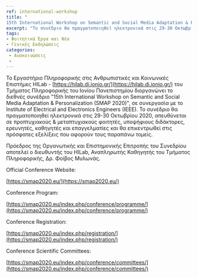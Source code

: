 ```yaml
---
ref: international-workshop 
title: "
15th International Workshop on Semantic and Social Media Adaptation & Personalization “SMAP 2020″ (ONLINE)"
excerpt: "Το συνέδριο θα πραγματοποιηθεί ηλεκτρονικά στις 29-30 Οκτωβρίου 2020"
tags: 
- Φοιτητικά Έργα και Νέα
- Γενικές Εκδηλώσεις
categories:
 - Ανακοινώσεις
 - 
---
```


Το Εργαστήριο Πληροφορικής στις Ανθρωπιστικές και Κοινωνικές Επιστήμες HILab - [https://hilab.di.ionio.gr/](https://hilab.di.ionio.gr/) του Τμήματος Πληροφορικής του Ιονίου Πανεπιστημίου διοργανώνει το διεθνές συνέδριο "15th International Workshop on Semantic and Social Media Adaptation & Personalization (SMAP 2020)", σε συνεργασία με το Institute of Electrical and Electronics Engineers (IEEE). Το συνέδριο θα πραγματοποιηθεί ηλεκτρονικά στις 29-30 Οκτωβρίου 2020, απευθύνεται σε προπτυχιακούς & μεταπτυχιακούς φοιτητές, υποψήφιους διδάκτορες, ερευνητές, καθηγητές και επαγγελματίες και θα επικεντρωθεί στις πρόσφατες εξελίξεις που αφορούν τους παραπάνω τομείς.

Πρόεδρος της Οργανωτικής και Επιστημονικής Επιτροπής του Συνεδρίου αποτελεί ο διευθυντής του HILab, Αναπληρωτής Καθηγητής του Τμήματος Πληροφορικής, Δρ. Φοίβος Μυλωνάς.


Official Conference Website:

[https://smap2020.eu/](https://smap2020.eu/)

 

Conference Program:

[https://smap2020.eu/index.php/conference/programme/](https://smap2020.eu/index.php/conference/programme/)

 

Conference Registration:

[https://smap2020.eu/index.php/registration/](https://smap2020.eu/index.php/registration/)

 

Conference Scientific Committees:

[https://smap2020.eu/index.php/conference/committees/](https://smap2020.eu/index.php/conference/committees/)
